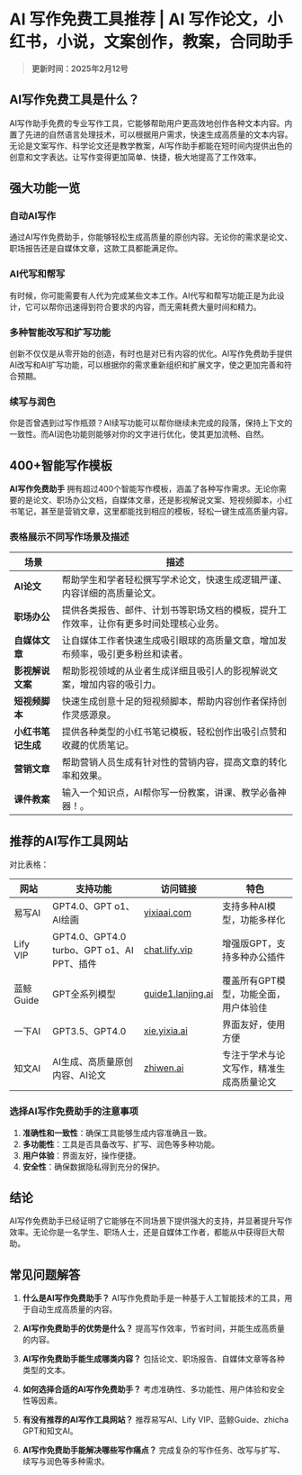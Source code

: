 # AI 写作免费工具推荐 | AI 写作论文，小红书，小说，文案创作，教案，合同助手

> **更新时间：2025年2月12号**

## AI写作免费工具是什么？
AI写作助手免费的专业写作工具，它能够帮助用户更高效地创作各种文本内容。内置了先进的自然语言处理技术，可以根据用户需求，快速生成高质量的文本内容。无论是文案写作、科学论文还是教学教案，AI写作助手都能在短时间内提供出色的创意和文字表达。让写作变得更加简单、快捷，极大地提高了工作效率。

## **强大功能一览**

### **自动AI写作**

通过AI写作免费助手，你能够轻松生成高质量的原创内容。无论你的需求是论文、职场报告还是自媒体文章，这款工具都能满足你。

### **AI代写和帮写**

有时候，你可能需要有人代为完成某些文本工作。AI代写和帮写功能正是为此设计，它可以帮你迅速得到符合要求的内容，而无需耗费大量时间和精力。

### **多种智能改写和扩写功能**

创新不仅仅是从零开始的创造，有时也是对已有内容的优化。AI写作免费助手提供AI改写和AI扩写功能，可以根据你的需求重新组织和扩展文字，使之更加完善和符合预期。

### **续写与润色**

你是否曾遇到过写作瓶颈？AI续写功能可以帮你继续未完成的段落，保持上下文的一致性。而AI润色功能则能够对你的文字进行优化，使其更加流畅、自然。

## **400+智能写作模板**

**AI写作免费助手** 拥有超过400个智能写作模板，涵盖了各种写作需求。无论你需要的是论文、职场办公文档，自媒体文章，还是影视解说文案、短视频脚本，小红书笔记，甚至是营销文章，这里都能找到相应的模板，轻松一键生成高质量内容。

### **表格展示不同写作场景及描述**

| 场景                | 描述                                                                                   |
| ------------------- | ------------------------------------------------------------------------------------- |
| **AI论文**          | 帮助学生和学者轻松撰写学术论文，快速生成逻辑严谨、内容详细的高质量论文。                       |
| **职场办公**        | 提供各类报告、邮件、计划书等职场文档的模板，提升工作效率，让你有更多时间处理核心业务。                |
| **自媒体文章**      | 让自媒体工作者快速生成吸引眼球的高质量文章，增加发布频率，吸引更多粉丝和读者。                   |
| **影视解说文案**    | 帮助影视领域的从业者生成详细且吸引人的影视解说文案，增加内容的吸引力。                           |
| **短视频脚本**      | 快速生成创意十足的短视频脚本，帮助内容创作者保持创作灵感源泉。                               |
| **小红书笔记生成**  | 提供各种类型的小红书笔记模板，轻松创作出吸引点赞和收藏的优质笔记。                             |
| **营销文章**        | 帮助营销人员生成有针对性的营销内容，提高文章的转化率和效果。                                  |
| **课件教案**        | 输入一个知识点，AI帮你写一份教案，讲课、教学必备神器！。                                  |

## **推荐的AI写作工具网站**

对比表格：

| 网站      | 支持功能                             | 访问链接                              | 特色                                |
| --------- | ----------------------------------- | ------------------------------------- | ----------------------------------- |
| 易写AI    | GPT4.0、GPT o1、AI绘画               | [yixiaai.com](https://www.yixiaai.com)| 支持多种AI模型，功能多样化           |
| Lify VIP  | GPT4.0、GPT4.0 turbo、GPT o1、AI PPT、插件 | [chat.lify.vip](https://chat.lify.vip) | 增强版GPT，支持多种办公插件           |
| 蓝鲸Guide | GPT全系列模型                       | [guide1.lanjing.ai](https://guide1.lanjing.ai) | 覆盖所有GPT模型，功能全面，用户体验佳   |
| 一下AI| GPT3.5、GPT4.0                      | [xie.yixia.ai](https://xie.yixia.ai)      | 界面友好，使用方便                     |
| 知文AI    | AI生成、高质量原创内容、AI论文       | [zhiwen.ai](https://www.zhiwen.ai)    | 专注于学术与论文写作，精准生成高质量论文 |

### **选择AI写作免费助手的注意事项**

1. **准确性和一致性**：确保工具能够生成内容准确且一致。
2. **多功能性**：工具是否具备改写、扩写、润色等多种功能。
3. **用户体验**：界面友好，操作便捷。
4. **安全性**：确保数据隐私得到充分的保护。

## **结论**

AI写作免费助手已经证明了它能够在不同场景下提供强大的支持，并显著提升写作效率。无论你是一名学生、职场人士，还是自媒体工作者，都能从中获得巨大帮助。

## **常见问题解答**

1. **什么是AI写作免费助手？**
   AI写作免费助手是一种基于人工智能技术的工具，用于自动生成高质量的内容。

2. **AI写作免费助手的优势是什么？**
   提高写作效率，节省时间，并能生成高质量的内容。

3. **AI写作免费助手能生成哪类内容？**
   包括论文、职场报告、自媒体文章等各种类型的文本。

4. **如何选择合适的AI写作免费助手？**
   考虑准确性、多功能性、用户体验和安全性等因素。

5. **有没有推荐的AI写作工具网站？**
   推荐易写AI、Lify VIP、蓝鲸Guide、zhicha GPT和知文AI。

6. **AI写作免费助手能解决哪些写作痛点？**
   完成复杂的写作任务、改写与扩写、续写与润色等多种需求。
